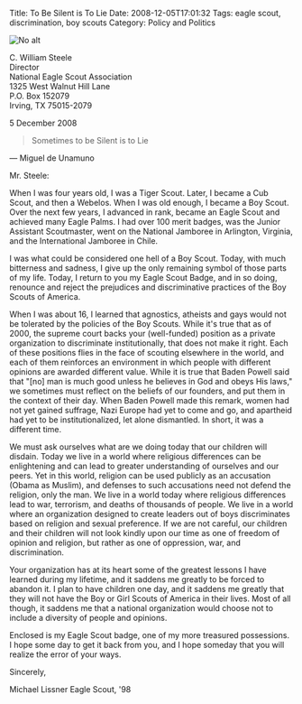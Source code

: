 Title: To Be Silent is To Lie
Date: 2008-12-05T17:01:32
Tags: eagle scout, discrimination, boy scouts
Category: Policy and Politics

![No alt]({filename}/images/eagle-badge.jpeg)

C. William Steele  
Director  
National Eagle Scout Association  
1325 West Walnut Hill Lane  
P.O. Box 152079  
Irving, TX 75015-2079  

5 December 2008

> Sometimes to be Silent is to Lie

&mdash;&nbsp;Miguel de Unamuno

Mr. Steele:

When I was four years old, I was a Tiger Scout. Later, I became a Cub Scout,
 and then a Webelos. When I was old enough, I became a Boy Scout. Over the 
 next few years, I advanced in rank, became an Eagle Scout and achieved many
  Eagle Palms. I had over 100 merit badges, was the Junior Assistant 
  Scoutmaster, went on the National Jamboree in Arlington, Virginia, 
  and the International Jamboree in Chile. 

I was what could be considered one hell of a Boy Scout. Today, 
with much bitterness and sadness, I give up the only remaining symbol of 
those parts of my life. Today, I return to you my Eagle Scout Badge, 
and in so doing, renounce and reject the prejudices and discriminative 
practices of the Boy Scouts of America.

When I was about 16, I learned that agnostics, atheists and gays would not 
be tolerated by the policies of the Boy Scouts. While it's true that as of 
2000, the supreme court backs your (well-funded) position as a private 
organization to discriminate institutionally, that does not make it right. 
Each of these positions flies in the face of scouting elsewhere in the 
world, and each of them reinforces an environment in which people with 
different opinions are awarded different value. While it is true that Baden 
Powell said that "[no] man is much good unless he believes in God and obeys 
His laws," we sometimes must reflect on the beliefs of our founders, 
and put them in the context of their day. When Baden Powell made this 
remark, women had not yet gained suffrage, Nazi Europe had yet to come and 
go, and apartheid had yet to be institutionalized, let alone dismantled. In 
short, it was a different time.

We must ask ourselves what are we doing today that our children will disdain.
Today we live in a world where religious differences can be enlightening 
and can lead to greater understanding of ourselves and our peers. Yet in 
this world, religion can be used publicly as an accusation (Obama as Muslim),
and defenses to such accusations need not defend the religion, 
only the man. We live in a world today where religious differences lead to 
war, terrorism, and deaths of thousands of people. We live in a world where 
an organization designed to create leaders out of boys discriminates based 
on religion and sexual preference. If we are not careful, 
our children and their children will not look kindly upon our time as one of
freedom of opinion and religion, but rather as one of oppression, war, 
and discrimination.

Your organization has at its heart some of the greatest lessons I have 
learned during my lifetime, and it saddens me greatly to be forced to 
abandon it. I plan to have children one day, and it saddens me greatly that
they will not have the Boy or Girl Scouts of America in their lives. Most 
of all though, it saddens me that a national organization would choose not 
to include a diversity of people and opinions. 

Enclosed is my Eagle Scout badge, one of my more treasured possessions. I 
hope some day to get it back from you, and I hope someday that you will 
realize the error of your ways.

Sincerely, 


Michael Lissner
Eagle Scout, '98
